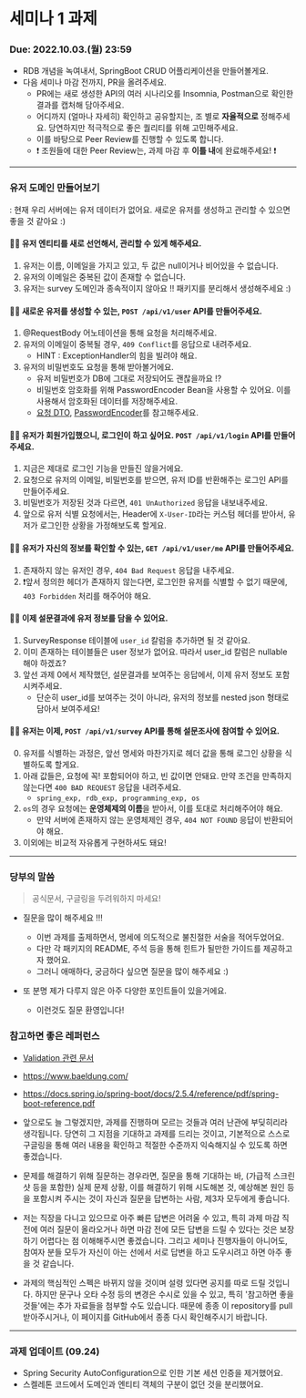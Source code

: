 
# 세미나 1 과제
### Due: 2022.10.03.(월) 23:59
- RDB 개념을 녹여내서, SpringBoot CRUD 어플리케이션을 만들어볼게요.
- 다음 세미나 마감 전까지, PR을 올려주세요.
  - PR에는 새로 생성한 API의 여러 시나리오를 Insomnia, Postman으로 확인한 결과를 캡처해 담아주세요.
  - 어디까지 (얼마나 자세히) 확인하고 공유할지는, 조 별로 **자율적으로** 정해주세요. 당연하지만 적극적으로 좋은 퀄리티를 위해 고민해주세요.
  - 이를 바탕으로 Peer Review를 진행할 수 있도록 합니다.
  - ❗️ 조원들에 대한 Peer Review는, 과제 마감 후 **이틀 내**에 완료해주세요! ❗️

---

### 유저 도메인 만들어보기
: 현재 우리 서버에는 유저 데이터가 없어요. 새로운 유저를 생성하고 관리할 수 있으면 좋을 것 같아요 :)

#### ☝🏻 유저 엔티티를 새로 선언해서, 관리할 수 있게 해주세요.

1. 유저는 이름, 이메일을 가지고 있고, 두 값은 null이거나 비어있을 수 없습니다.
2. 유저의 이메일은 중복된 값이 존재할 수 없습니다.
3. 유저는 survey 도메인과 종속적이지 않아요 !! 패키지를 분리해서 생성해주세요 :)

#### ☝🏻 새로운 유저를 생성할 수 있는, `POST /api/v1/user` API를 만들어주세요.

1. @RequestBody 어노테이션을 통해 요청을 처리해주세요.
2. 유저의 이메일이 중복될 경우, `409 Conflict`를 응답으로 내려주세요. 
   - HINT : ExceptionHandler의 힘을 빌려야 해요.
3. 유저의 비밀번호도 요청을 통해 받아볼거에요.
   - 유저 비밀번호가 DB에 그대로 저장되어도 괜찮을까요 !?
   - 비밀번호 암호화를 위해 PasswordEncoder Bean을 사용할 수 있어요. 이를 사용해서 암호화된 데이터를 저장해주세요.
   - [요청 DTO](src/main/kotlin/com/wafflestudio/seminar/user/api/request/CreateUserRequest.kt), [PasswordEncoder](src/main/kotlin/com/wafflestudio/seminar/config/AuthConfig.kt)를 참고해주세요.


#### ☝🏻 유저가 회원가입했으니, 로그인이 하고 싶어요. `POST /api/v1/login` API를 만들어주세요.

1. 지금은 제대로 로그인 기능을 만들진 않을거에요.
2. 요청으로 유저의 이메일, 비밀번호를 받으면, 유저 ID를 반환해주는 로그인 API를 만들어주세요.
3. 비밀번호가 저장된 것과 다르면, `401 UnAuthorized` 응답을 내보내주세요.
4. 앞으로 유저 식별 요청에서는, Header에 `X-User-ID`라는 커스텀 헤더를 받아서, 유저가 로그인한 상황을 가정해보도록 할게요.

#### ☝🏻 **유저가 자신의 정보를 확인할 수 있는, `GET /api/v1/user/me` API를 만들어주세요.**

1. 존재하지 않는 유저인 경우, `404 Bad Request` 응답을 내주세요.
2. ❗앞서 정의한 ️헤더가 존재하지 않는다면, 로그인한 유저를 식별할 수 없기 때문에, `403 Forbidden` 처리를 해주어야 해요.

#### ☝🏻 **이제 설문결과에 유저 정보를 담을 수 있어요.**

1. SurveyResponse 테이블에 `user_id` 칼럼을 추가하면 될 것 같아요.
2. 이미 존재하는 테이블들은 user 정보가 없어요. 따라서 user_id 칼럼은 nullable 해야 하겠죠?
3. 앞선 과제 0에서 제작했던, 설문결과를 보여주는 응답에서, 이제 유저 정보도 포함시켜주세요.
   - 단순히 user_id를 보여주는 것이 아니라, 유저의 정보를 nested json 형태로 담아서 보여주세요!

#### ☝🏻 **유저는 이제, `POST /api/v1/survey` API를 통해 설문조사에 참여할 수 있어요.**

0. 유저를 식별하는 과정은, 앞선 명세와 마찬가지로 헤더 값을 통해 로그인 상황을 식별하도록 할게요.
1. 아래 값들은, 요청에 꼭! 포함되어야 하고, 빈 값이면 안돼요. 만약 조건을 만족하지 않는다면 `400 BAD REQUEST` 응답을 내려주세요.
   - `spring_exp, rdb_exp, programming_exp, os`
2. `os`의 경우 요청에는 **운영체제의 이름**을 받아서, 이를 토대로 처리해주어야 해요.
   - 만약 서버에 존재하지 않는 운영체제인 경우, `404 NOT FOUND` 응답이 반환되어야 해요.
3. 이외에는 비교적 자유롭게 구현하셔도 돼요!

---
### 당부의 말씀

> 공식문서, 구글링을 두려워하지 마세요!

- 질문을 많이 해주세요 !!!
    - 이번 과제를 출제하면서, 명세에 의도적으로 불친절한 서술을 적어두었어요.
    - 다만 각 패키지의 README, 주석 등을 통해 힌트가 될만한 가이드를 제공하고자 했어요.
    - 그러니 애매하다, 궁금하다 싶으면 질문을 많이 해주세요 :)


- 또 분명 제가 다루지 않은 아주 다양한 포인트들이 있을거에요.
    - 이런것도 질문 환영입니다!

### 참고하면 좋은 레퍼런스

- [Validation 관련 문서](https://www.baeldung.com/spring-service-layer-validation)
- https://www.baeldung.com/

- https://docs.spring.io/spring-boot/docs/2.5.4/reference/pdf/spring-boot-reference.pdf

- 앞으로도 늘 그렇겠지만, 과제를 진행하며 모르는 것들과 여러 난관에 부딪히리라 생각됩니다. 당연히 그 지점을 기대하고 과제를 드리는 것이고, 기본적으로 스스로 구글링을
  통해 여러 내용을 확인하고 적절한 수준까지 익숙해지실 수 있도록 하면 좋겠습니다.

- 문제를 해결하기 위해 질문하는 경우라면, 질문을 통해 기대하는 바, (가급적 스크린샷 등을 포함한) 실제 문제 상황, 이를 해결하기 위해 시도해본 것, 예상해본 원인 등을 포함시켜 주시는 것이 자신과 질문을 답변하는 사람, 제3자 모두에게 좋습니다.

- 저는 직장을 다니고 있으므로 아주 빠른 답변은 어려울 수 있고, 특히 과제 마감 직전에 여러 질문이 올라오거나 하면 마감 전에 모든 답변을 드릴 수 있다는 것은
  보장하기 어렵다는 점 이해해주시면 좋겠습니다. 그리고 세미나 진행자들이 아니어도, 참여자 분들 모두가 자신이 아는 선에서 서로 답변을 하고 도우시려고 하면 아주 좋을 것 같습니다.

- 과제의 핵심적인 스펙은 바뀌지 않을 것이며 설령 있다면 공지를 따로 드릴 것입니다. 하지만 문구나 오타 수정 등의 변경은 수시로 있을 수 있고,
  특히 '참고하면 좋을 것들'에는 추가 자료들을 첨부할 수도 있습니다. 때문에 종종 이 repository를 pull 받아주시거나, 이 페이지를 GitHub에서 종종 다시 확인해주시기 바랍니다.

---
### 과제 업데이트 (09.24)

- Spring Security AutoConfiguration으로 인한 기본 세션 인증을 제거했어요.
- 스켈레톤 코드에서 도메인과 엔티티 객체의 구분이 없던 것을 분리했어요.